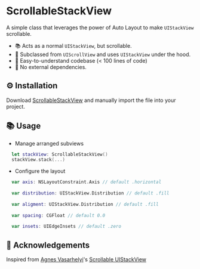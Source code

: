 # ScrollableStackView
A simple class that leverages the power of Auto Layout to make `UIStackView` scrollable.

- 📚 Acts as a normal `UIStackView`, but scrollable.
- 📖 Subclassed from `UIScrollView` and uses `UIStackView` under the hood.
- 👶 Easy-to-understand codebase (< 100 lines of code) 
- 🎉 No external dependencies.

## ⚙️ Installation 
Download [ScrollableStackView](https://github.com/jdisho/ScrollableStackView/blob/master/ScrollableStackView/ScrollableStackView.swift) and manually import the file into your project.

## 📚 Usage
 
- Manage arranged subviews
```swift 
  let stackView: ScrollableStackView()
  stackView.stack(...)
```
  
 - Configure the layout
```swift 
  var axis: NSLayoutConstraint.Axis // default .horizontal
   
  var distribution: UIStackView.Distribution // default .fill
  
  var aligment: UIStackView.Distribution // default .fill
  
  var spacing: CGFloat // default 0.0
  
  var insets: UIEdgeInsets // default .zero
```
## 🙏 Acknowledgements
Inspired from [Agnes Vasarhelyi](https://twitter.com/vasarhelyia)'s [Scrollable UIStackView](https://blog.alltheflow.com/scrollable-uistackview/)
